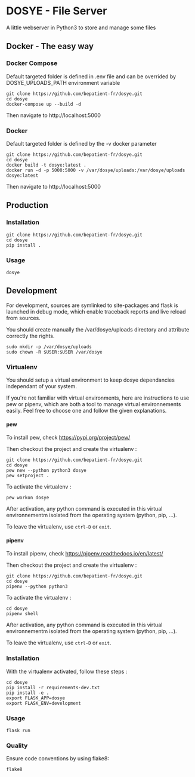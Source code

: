 DOSYE - File Server
===================

A little webserver in Python3 to store and manage some files

Docker - The easy way
---------------------

### Docker Compose

Default targeted folder is defined in .env file and can be overrided by DOSYE_UPLOADS_PATH
environment variable

    git clone https://github.com/bepatient-fr/dosye.git
    cd dosye
    docker-compose up --build -d

Then navigate to http://localhost:5000

### Docker

Default targeted folder is defined by the -v docker parameter

    git clone https://github.com/bepatient-fr/dosye.git
    cd dosye
    docker build -t dosye:latest .
    docker run -d -p 5000:5000 -v /var/dosye/uploads:/var/dosye/uploads dosye:latest

Then navigate to http://localhost:5000

Production
----------

### Installation

    git clone https://github.com/bepatient-fr/dosye.git
    cd dosye
    pip install .

### Usage

    dosye

Development
-----------

For development, sources are symlinked to site-packages and
flask is launched in debug mode, which enable traceback reports
and live reload from sources.

You should create manually the /var/dosye/uploads directory and attribute correctly the rights.

    sudo mkdir -p /var/dosye/uploads
    sudo chown -R $USER:$USER /var/dosye

### Virtualenv

You should setup a virtual environment to keep dosye dependancies
independant of your system.

If you're not familiar with virtual environments, here are instructions to use pew or pipenv, which are both a tool to manage virtual environnements easily. Feel free to choose one and follow the given explanations.

#### pew 
    
To install pew, check https://pypi.org/project/pew/

Then checkout the project and create the virtualenv :

    git clone https://github.com/bepatient-fr/dosye.git
    cd dosye
    pew new --python python3 dosye
    pew setproject .

To activate the virtualenv :

    pew workon dosye

After activation, any python command is executed in this virtual environnementm isolated from the operating system (python, pip, ...).

To leave the virtualenv, use `ctrl-D` or `exit`.

#### pipenv

To install pipenv, check https://pipenv.readthedocs.io/en/latest/

Then checkout the project and create the virtualenv :

    git clone https://github.com/bepatient-fr/dosye.git
    cd dosye
    pipenv --python python3

To activate the virtualenv :

    cd dosye
    pipenv shell

After activation, any python command is executed in this virtual environnementm isolated from the operating system (python, pip, ...).

To leave the virtualenv, use `ctrl-D` or `exit`.

### Installation

With the virtualenv activated, follow these steps :

    cd dosye
    pip install -r requirements-dev.txt
    pip install -e .
    export FLASK_APP=dosye
    export FLASK_ENV=development

### Usage

    flask run

### Quality

Ensure code conventions by using flake8:

    flake8